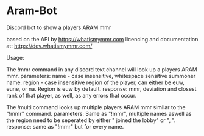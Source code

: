 # Aram-Bot
Discord bot to show a players ARAM mmr

based on the API by https://whatismymmr.com
licencing and documentation at: https://dev.whatismymmr.com/

Usage:

The !mmr command in any discord text channel will look up a players ARAM mmr.
parameters:
name - case insensitive, whitespace sensitive summoner name.
region - case insensitive region of the player, can either be euw, eune, or na. Region is euw by default.
response:
mmr, deviation and closest rank of that player, as well, as any errors that occur.

The !multi command looks up multiple players ARAM mmr similar to the "!mmr" command.
parameters:
Same as "!mmr", multiple names aswell as the region need to be seperated by either " joined the lobby" or ", ".
response:
same as "!mmr" but for every name.
